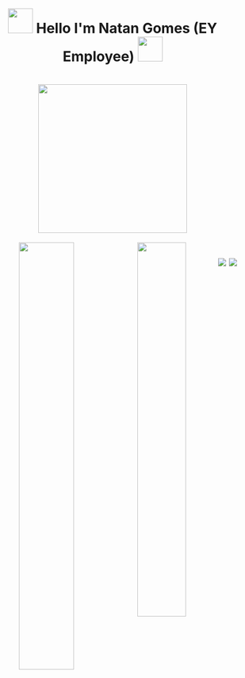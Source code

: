 

<h1 align="center">
<img src="https://media.giphy.com/media/du3J3cXyzhj75IOgvA/giphy.gif" width="50">
Hello I'm Natan Gomes (EY Employee)
<img src="https://media.giphy.com/media/JfxTdqnGXbRRHpsrdS/giphy.gif" width="50">
</h1>

<h1 align="center">
<img width="300" src="https://media.giphy.com/media/qgQUggAC3Pfv687qPC/giphy.gif">
</h1>




<div
<h1
align="center">

<img align="left" width="47%" src="https://github-readme-stats.vercel.app/api?username=natandata&show_icons=true&theme=moltack&include_all_commits=true&count_private=true"/>

<img align="left" width="44%" src="https://github-readme-stats.vercel.app/api/top-langs/?username=natandata&langs_count=8)](https://github.com/anuraghazra/github-readme-stats"/>

</h1>
</div>

 

<div>
<h1 align="left">
<a href="https://www.instagram.com/onatangomes/" target="_blank"><img src="https://img.shields.io/badge/-Instagram-%23E4405F?style=for-the-badge&logo=instagram&logoColor=white" target="_blank"></a>
 <a href="https://www.linkedin.com/in/natan-gomes-023444219/" target="_blank"><img src="https://img.shields.io/badge/-LinkedIn-%230077B5?style=for-the-badge&logo=linkedin&logoColor=white" target="_blank"></a> 
</h1>
</div>

